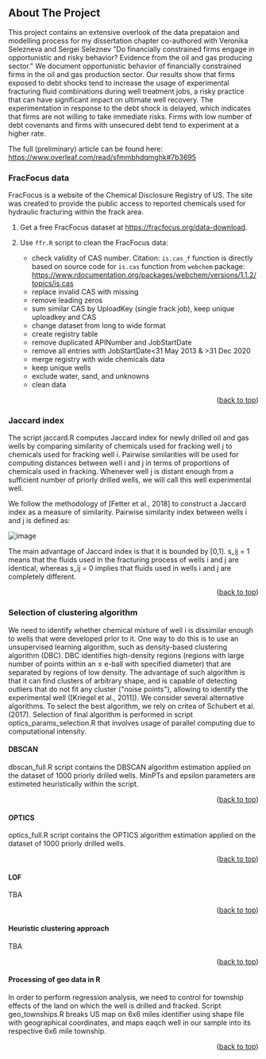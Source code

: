 ## About The Project

This project contains an extensive overlook of the data prepataion and modelling process for my dissertation chapter co-authored with Veronika Selezneva and Sergei Seleznev "Do financially constrained firms engage in opportunistic and risky behavior? Evidence from the oil and gas producing sector." We document opportunistic behavior of financially constrained firms in the oil and gas production sector. Our results show that firms exposed to debt shocks tend to increase the usage of experimental fracturing fluid combinations during well treatment jobs, a risky practice that can have significant impact on ultimate well recovery. The experimentation in response to the debt shock is delayed, which indicates that firms are not willing to take immediate risks. Firms with low number of debt covenants and firms with unsecured debt tend to experiment at a higher rate. 

The full (preliminary) article can be found here: https://www.overleaf.com/read/sfmmbhdqmghk#7b3695
 
### FracFocus data

FracFocus is a website of the Chemical Disclosure Registry of US. The site was created to provide the public access to reported chemicals used for hydraulic fracturing within the frack area.

1. Get a free FracFocus dataset at https://fracfocus.org/data-download.
   
2. Use `ffr.R` script to clean the FracFocus data:
    - check validity of CAS number. Citation: `is.cas_f` function is directly based on source code for `is.cas` function from `webchem` package: https://www.rdocumentation.org/packages/webchem/versions/1.1.2/topics/is.cas
    - replace invalid CAS with missing
    - remove leading zeros
    - sum similar CAS by UploadKey (single frack job), keep unique uploadkey and CAS
    - change dataset from long to wide format
    - create registry table
    - remove duplicated APINumber and JobStartDate
    - remove all entries with JobStartDate<31 May 2013 & >31 Dec 2020
    - merge registry with wide chemicals data
    - keep unique wells
    - exclude water, sand, and unknowns
    - clean data

<p align="right">(<a href="#readme-top">back to top</a>)</p>

### Jaccard index

The script jaccard.R computes Jaccard index for newly drilled oil and gas wells by comparing similarity of chemicals used for fracking well j to chemicals used for fracking well i. Pairwise similarities will be used for computing distances between well i and j in terms of proportions of chemicals used in fracking. Whenever well j is distant enough from a sufficient number of priorly drilled wells, we will call this well experimental well. 

We follow the methodology of [Fetter et al., 2018] to construct a Jaccard index as a measure of similarity. Pairwise similarity index between wells i and j is defined as:

![image](https://github.com/mariakosar/frack/assets/17361605/34427aa2-72bf-4f44-92ee-fd76cebc1564)

The main advantage of Jaccard index is that it is bounded by [0,1]. s_ij = 1 means that the fluids used in the fracturing process of wells i and j are identical, whereas s_ij = 0 implies that fluids used in wells i and j are completely different.

<p align="right">(<a href="#readme-top">back to top</a>)</p>

### Selection of clustering algorithm

We need to identify whether chemical mixture of well i is dissimilar enough to wells that were developed prior to it. One way to do this is to use an unsupervised learning algorithm, such as density-based clustering algorithm (DBC). DBC identifies high-density regions (regions with large number of points within an ≤ e-ball with specified diameter) that are separated by regions of low density. The advantage of such
algorithm is that it can find clusters of arbitrary shape, and is capable of detecting outliers that do not fit any cluster ("noise points"), allowing to identify the experimental well ([Kriegel et al., 2011]). We consider several alternative algorithms. To select the best algorithm, we rely on critea of Schubert et al. (2017). Selection of final algorithm is performed in script optics_params_selection.R that involves usage of parallel computing due to computational intensity.  

#### DBSCAN

dbscan_full.R script contains the DBSCAN algorithm estimation applied on the dataset of 1000 priorly drilled wells. MinPTs and epsilon parameters are estimeted heuristically within the script.

<p align="right">(<a href="#readme-top">back to top</a>)</p>

#### OPTICS

optics_full.R script contains the OPTICS algorithm estimation applied on the dataset of 1000 priorly drilled wells.

<p align="right">(<a href="#readme-top">back to top</a>)</p>

#### LOF
TBA
<p align="right">(<a href="#readme-top">back to top</a>)</p>

#### Heuristic clustering approach
TBA
<p align="right">(<a href="#readme-top">back to top</a>)</p>

#### Processing of geo data in R

In order to perform regression  analysis, we need to control for township effects of the land on which the well is drilled and fracked. Script geo_townships.R breaks US map on 6x6 miles identifier using shape file with geographical coordinates, and maps eaqch well in our sample into its respective 6x6 mile township. 

<p align="right">(<a href="#readme-top">back to top</a>)</p>









